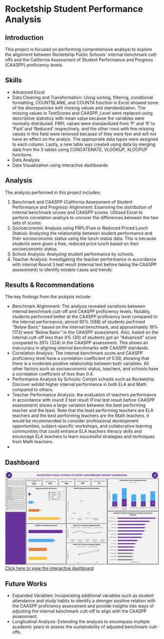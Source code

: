 # Rocketship Student Performance Analysis

## Introduction
This project is focused on performing comprehensive analsysi to explore the alignment between Rocketship Public Schools' internal benchmark cutt-offs and the California Assessment of Student Performance and Progress (CAASPP) proficiency levels.

## Skills 
- Advanced Excel
- Data Cleaning and Transformation: Using sorting, filtering, conditional formatting, COUNTBLANK, and COUNTA function in Excel showed some of the discrepancies with missing values and standardization. The missing values in TestScores and CAASPP_Level were replaced using descriptive statistics with mean value because the variables were normally distributed. FRPL values were standardized from ‘P’ and ‘R’ to ‘Paid’ and ‘Reduced’ respectively, and the other rows with few missing values in this field were removed because of they were few and will not have an effect on the analyis. The appropriate data types were assigned to each column. Lastly, a new table was created using data by merging data from the 3 tables using CONCATENATE, VLOOKUP, XLOOPUP functions.
- Data Analysis
- Data Visualization using interactive dashboards

## Analysis
The analysis performed in this project includes:

1. Benchmark and CAASPP (California Assessment of Student Performance and Progress) Alighnment: Examining the distribution of internal benchmark scores and CAASPP scores. Utilized Excel to perform correlation analsyis to uncover the differences between the two sets of scores.
2. Socioeconomic Analysis using FRPL(Free or Reduced Priced Lunch Status): Analyzing the relationship between student performance and their socioeconomic status using the lunch status data. This is because students were given a free, reduced price lunch based on their socioeconomic status.
3. School Analysis: Analyzing student performance by schools.
4. Teacher Analysis: Investigating the teacher performance in accordance with internal Round 3 test result (internal test before taking the CAASPP assessment) to identify notable cases and trends.

## Results & Recommendations
The key findings from the analysis include:

- Benchmark Alighnment: The analysis revealed variations between internal benchmark cutt-off and CAASPP proficiency levels. Notably, students performed better at the CAASPP proficiency level compared to the internal performance; almost 65% (588) of students perfrmed "Below Basic" based on the internal benchmark, and approximately 19% (172) were 'Below Basic" in the CAASPP assessment. Also, based on the internal cutt-off less than 4% (30) of students got an "Advanced" score compared to 35% (324) in the CAASPP assessment. This shows an inaccuracy in aligning internal benchmarks with CAASPP standards. 
- Correlation Analysis: The internal benchmark score and CAASPP proficiency level have a correlation coefficient of 0.59, showing that there is a moderate positive relationship between both variables. All other factors such as socioeconomic status, teachers, and schools have a correlation coefficient of less than 0.4.
- Performance Analysis by Schools: Certain schools such as Rocketship Discover exhibit higher internal performance in both ELA and Math compared to others.
- Teacher Performance Analysis: the evaluation of teachers performance in accordance with round 3 test result (Final test result before CAASPP assessment) shows a large variation between the best performing teacher and the least. Note that the least performing teachers are ELA teachers and the best performing teachers are the Math teachers. it would be recommended to consider professional development opportunities, subject-specific workshops, and collaborative learning communities that could enhance ELA teachers literacy skills and encourage ELA teachers to learn successful strategies and techniques from Math teachers.
- 
## Dashboard

![Dashboard](https://github.com/atamgbo/EnhancingBenchmarkCutt-offsAndInsightsForStudentPerformance/blob/main/Rocketship%20School.png)
[Click here to view the interactive dashboard](https://1drv.ms/x/s!ArsjOsdG9vucgRQPLkB1Q-I100Bb)
## Future Works

- Expanded Variables: Incoperating additional variables such as student attendance and study habits to identify a stronger positive relation with the CAASPP proficiency assessment and provide insights into ways of adjusting the internal benchmark cutt-off to align with the CAASPP assessment.
- Longitudinal Analysis: Extending the analysis to encompass multiple academic years to assess the sustainability of adjusted benchmark cutt-offs.
